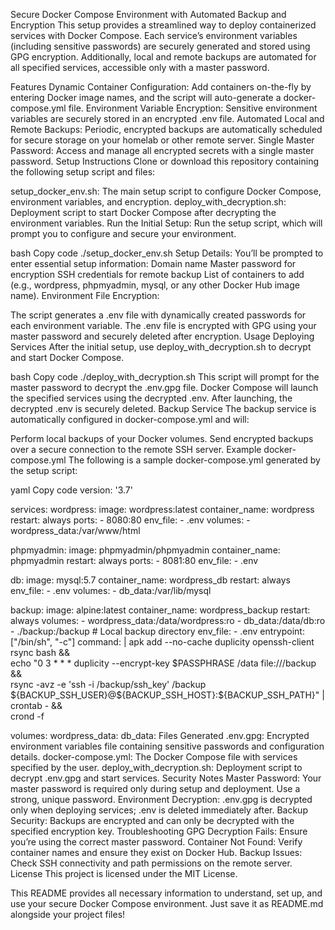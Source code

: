 Secure Docker Compose Environment with Automated Backup and Encryption
This setup provides a streamlined way to deploy containerized services with Docker Compose. Each service’s environment variables (including sensitive passwords) are securely generated and stored using GPG encryption. Additionally, local and remote backups are automated for all specified services, accessible only with a master password.

Features
Dynamic Container Configuration: Add containers on-the-fly by entering Docker image names, and the script will auto-generate a docker-compose.yml file.
Environment Variable Encryption: Sensitive environment variables are securely stored in an encrypted .env file.
Automated Local and Remote Backups: Periodic, encrypted backups are automatically scheduled for secure storage on your homelab or other remote server.
Single Master Password: Access and manage all encrypted secrets with a single master password.
Setup Instructions
Clone or download this repository containing the following setup script and files:

setup_docker_env.sh: The main setup script to configure Docker Compose, environment variables, and encryption.
deploy_with_decryption.sh: Deployment script to start Docker Compose after decrypting the environment variables.
Run the Initial Setup:
Run the setup script, which will prompt you to configure and secure your environment.

bash
Copy code
./setup_docker_env.sh
Setup Details: You’ll be prompted to enter essential setup information:
Domain name
Master password for encryption
SSH credentials for remote backup
List of containers to add (e.g., wordpress, phpmyadmin, mysql, or any other Docker Hub image name).
Environment File Encryption:

The script generates a .env file with dynamically created passwords for each environment variable.
The .env file is encrypted with GPG using your master password and securely deleted after encryption.
Usage
Deploying Services
After the initial setup, use deploy_with_decryption.sh to decrypt and start Docker Compose.

bash
Copy code
./deploy_with_decryption.sh
This script will prompt for the master password to decrypt the .env.gpg file.
Docker Compose will launch the specified services using the decrypted .env.
After launching, the decrypted .env is securely deleted.
Backup Service
The backup service is automatically configured in docker-compose.yml and will:

Perform local backups of your Docker volumes.
Send encrypted backups over a secure connection to the remote SSH server.
Example docker-compose.yml
The following is a sample docker-compose.yml generated by the setup script:

yaml
Copy code
version: '3.7'

services:
  wordpress:
    image: wordpress:latest
    container_name: wordpress
    restart: always
    ports:
      - 8080:80
    env_file:
      - .env
    volumes:
      - wordpress_data:/var/www/html

  phpmyadmin:
    image: phpmyadmin/phpmyadmin
    container_name: phpmyadmin
    restart: always
    ports:
      - 8081:80
    env_file:
      - .env

  db:
    image: mysql:5.7
    container_name: wordpress_db
    restart: always
    env_file:
      - .env
    volumes:
      - db_data:/var/lib/mysql

  backup:
    image: alpine:latest
    container_name: wordpress_backup
    restart: always
    volumes:
      - wordpress_data:/data/wordpress:ro
      - db_data:/data/db:ro
      - ./backup:/backup  # Local backup directory
    env_file:
      - .env
    entrypoint: ["/bin/sh", "-c"]
    command: |
      apk add --no-cache duplicity openssh-client rsync bash && \
      echo "0 3 * * * duplicity --encrypt-key \$PASSPHRASE /data file:///backup && \
      rsync -avz -e 'ssh -i /backup/ssh_key' /backup \${BACKUP_SSH_USER}@\${BACKUP_SSH_HOST}:\${BACKUP_SSH_PATH}" | crontab - && \
      crond -f

volumes:
  wordpress_data:
  db_data:
Files Generated
.env.gpg: Encrypted environment variables file containing sensitive passwords and configuration details.
docker-compose.yml: The Docker Compose file with services specified by the user.
deploy_with_decryption.sh: Deployment script to decrypt .env.gpg and start services.
Security Notes
Master Password: Your master password is required only during setup and deployment. Use a strong, unique password.
Environment Decryption: .env.gpg is decrypted only when deploying services; .env is deleted immediately after.
Backup Security: Backups are encrypted and can only be decrypted with the specified encryption key.
Troubleshooting
GPG Decryption Fails: Ensure you’re using the correct master password.
Container Not Found: Verify container names and ensure they exist on Docker Hub.
Backup Issues: Check SSH connectivity and path permissions on the remote server.
License
This project is licensed under the MIT License.

This README provides all necessary information to understand, set up, and use your secure Docker Compose environment. Just save it as README.md alongside your project files!